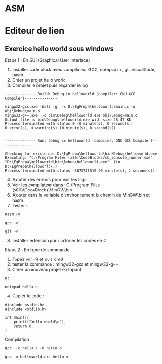 # ASM
# Editeur de lien 
## Exercice hello world sous windows 
Etape 1 : En GUI (Graphical User Interface)
1. Installer code block avec compilateur GCC, notepad++, git, visualCode, nasm 
2. Créer un projet hello world
4. Compiler le projet puis regarder le log
```
-------------- Build: Debug in helloworld (compiler: GNU GCC Compiler)---------------

mingw32-gcc.exe -Wall -g  -c D:\EgPrepa\helloworld\main.c -o obj\Debug\main.o
mingw32-g++.exe  -o bin\Debug\helloworld.exe obj\Debug\main.o   
Output file is bin\Debug\helloworld.exe with size 28.47 KB
Process terminated with status 0 (0 minute(s), 0 second(s))
0 error(s), 0 warning(s) (0 minute(s), 0 second(s))
 

-------------- Run: Debug in helloworld (compiler: GNU GCC Compiler)---------------

Checking for existence: D:\EgPrepa\helloworld\bin\Debug\helloworld.exe
Executing: "C:\Program Files (x86)\CodeBlocks/cb_console_runner.exe" "D:\EgPrepa\helloworld\bin\Debug\helloworld.exe"  (in D:\EgPrepa\helloworld\.)
Process terminated with status -1073741510 (0 minute(s), 2 second(s))

```  
4. Ajouter des erreurs pour voir les logs
5. Voir les compilateur dans : C:\Program Files (x86)\CodeBlocks\MinGW\bin
6. Ajouter dans le variable d'environnement le chemin de MinGW\bin et nasm
7. Tester :
```
nasm -v
```
```
gcc -v
```
```
git -v
```
8. Installer extension pour colorier les codes en C
   
Etape 2 : En ligne de commande
1. Tapez win+R et puis cmd
2. tester la commande : mingw32-gcc et mingw32-g++
3. Créer un nouveau projet en tapant
```  
D:
```
```  
notepad hello.c
```  
4. Copier le code :
```  
#include <stdio.h>
#include <stdlib.h>

int main(){
	printf("hello world\n");
	return 0;
}
```
Compilation
```
gcc  -c hello.c -o hello.o
```
```
gcc -o helloworld.exe hello.o   
```

